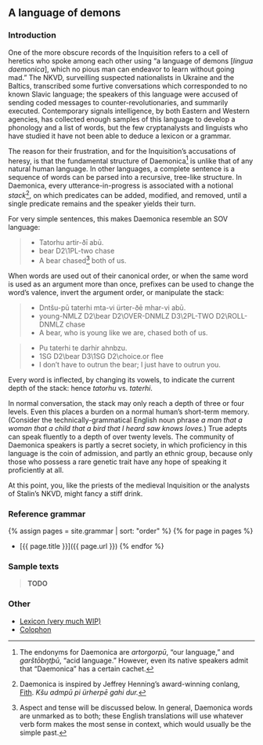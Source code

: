 ## A language of demons

### Introduction

One of the more obscure records of the Inquisition refers to a cell
of heretics who spoke among each other using “a language of demons
[_lingua daemonica_], which no pious man can endeavor to
learn without going mad.” The NKVD, surveilling suspected
nationalists in Ukraine and the Baltics, transcribed some furtive
conversations which corresponded to no known Slavic language; the
speakers of this language were accused of sending coded messages
to counter-revolutionaries, and summarily executed. Contemporary
signals intelligence, by both Eastern and Western agencies, has
collected enough samples of this language to develop a phonology
and a list of words, but the few cryptanalysts and linguists who
have studied it have not been able to deduce a lexicon or a grammar.

The reason for their frustration, and for the Inquisition’s
accusations of heresy, is that the fundamental structure of
Daemonica[^1] is
unlike that of any natural human language. In other
languages, a complete sentence is a sequence of words can be
parsed into a recursive, tree-like structure. In Daemonica, every
utterance-in-progress is associated with a notional
_stack_[^2], on which predicates can be added,
modified, and
removed, until a single predicate remains and the speaker yields
their turn.

[^1]:
    The endonyms for Daemonica are
    _artorgorpū_, “our language,” and
    _garštōbŋtþū_, “acid language.” However, even its native
    speakers admit that “Daemonica” has a certain cachet.

[^2]:
    Daemonica is inspired by Jeffrey
    Henning’s award-winning conlang, [Fith](https://www.frathwiki.com/Fith).
    _Kšu admpū pi ürherpē gahi dur._

For very simple sentences, this makes Daemonica resemble an SOV
language:

>- Tatorhu artir-ðī abū.
>- bear D2\1PL-two chase
>- A bear chased[^3] both of us.

[^3]:
    Aspect and tense will be discussed below. In
    general, Daemonica words are unmarked as to both; these
    English translations will use whatever verb form makes the
    most sense in context, which would usually be the simple past.

When words are used out of their canonical order, or when the
same word is used as an argument more than once, prefixes can be
used to change the word’s valence, invert the argument order, or
manipulate the stack:

>- Dntšu-pū taterhi mta-vi ürter-ðē mhar-vi abū.
>- young-NMLZ D2\bear D2\OVER-DNMLZ D3\2PL-TWO D2\ROLL-DNMLZ chase
>- A bear, who is young like we are, chased both of us.

>- Pu taterhi te darhir ahnbzu.
>- 1SG D2\bear D3\1SG D2\choice.or flee
>- I don’t have to outrun the bear; I just have to outrun you.

Every word is inflected, by changing its vowels, to indicate the
current depth of the stack: hence _tatorhu_
vs. _taterhi_.

In normal conversation, the stack may only reach a depth of three
or four levels. Even this places a burden on a normal human’s
short-term memory. (Consider the technically-grammatical English
noun phrase _a man that a woman that a child that a bird
that I heard saw knows loves._) True adepts can speak fluently to
a depth of over twenty levels. The community of Daemonica
speakers is partly a secret society, in which proficiency in this
language is the coin of admission, and partly an ethnic group,
because only those who possess a rare genetic trait have any hope
of speaking it proficiently at all.

At this point, you, like the
priests of the medieval Inquisition or the analysts of Stalin’s
NKVD, might fancy a stiff drink.

### Reference grammar

{% assign pages = site.grammar | sort: "order" %}
{% for page in pages %}
- [{{ page.title }}]({{ page.url }})
{% endfor %}

### Sample texts

> **TODO**

### Other

- [Lexicon (very much WIP)](/lexicon)
- [Colophon](/about)

